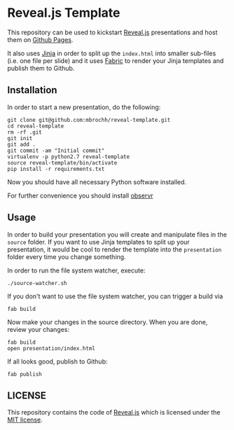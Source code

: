# Reveal.js Template 

This repository can be used to kickstart [Reveal.js](http://lab.hakim.se/reveal-js/) 
presentations and host them on [Github Pages](http://pages.github.com/).

It also uses [Jinja](http://jinja.pocoo.org/) in order to split up the 
`index.html` into smaller sub-files (i.e. one file per slide) and it uses
[Fabric](http://docs.fabfile.org/) to render your Jinja templates and publish
them to Github.


## Installation

In order to start a new presentation, do the following:

    git clone git@github.com:mbrochh/reveal-template.git
    cd reveal-template
    rm -rf .git
    git init
    git add .
    git commit -am "Initial commit"
    virtualenv -p python2.7 reveal-template
    source reveal-template/bin/activate
    pip install -r requirements.txt

Now you should have all necessary Python software installed. 

For further convenience you should install [observr](https://github.com/kevinburke/observr/) 


## Usage

In order to build your presentation you will create and manipulate files in 
the `source` folder. If you want to use Jinja templates to split up your
presentation, it would be cool to render the template into the `presentation`
folder every time you change something. 

In order to run the file system watcher, execute:

    ./source-watcher.sh

If you don't want to use the file system watcher, you can trigger a build via

    fab build

Now make your changes in the source directory. When you are done, review your
changes:

    fab build
    open presentation/index.html

If all looks good, publish to Github:

    fab publish


## LICENSE

This repository contains the code of [Reveal.js](https://github.com/hakimel/reveal.js)
which is licensed under the [MIT license](https://github.com/hakimel/reveal.js/blob/master/LICENSE).
